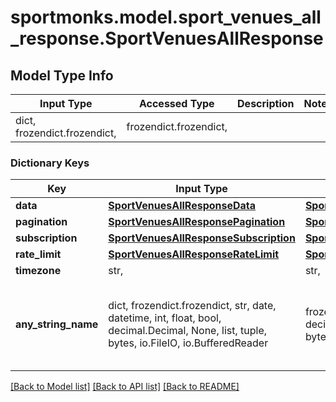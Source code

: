 # sportmonks.model.sport_venues_all_response.SportVenuesAllResponse

## Model Type Info
Input Type | Accessed Type | Description | Notes
------------ | ------------- | ------------- | -------------
dict, frozendict.frozendict,  | frozendict.frozendict,  |  | 

### Dictionary Keys
Key | Input Type | Accessed Type | Description | Notes
------------ | ------------- | ------------- | ------------- | -------------
**data** | [**SportVenuesAllResponseData**](SportVenuesAllResponseData.md) | [**SportVenuesAllResponseData**](SportVenuesAllResponseData.md) |  | [optional] 
**pagination** | [**SportVenuesAllResponsePagination**](SportVenuesAllResponsePagination.md) | [**SportVenuesAllResponsePagination**](SportVenuesAllResponsePagination.md) |  | [optional] 
**subscription** | [**SportVenuesAllResponseSubscription**](SportVenuesAllResponseSubscription.md) | [**SportVenuesAllResponseSubscription**](SportVenuesAllResponseSubscription.md) |  | [optional] 
**rate_limit** | [**SportVenuesAllResponseRateLimit**](SportVenuesAllResponseRateLimit.md) | [**SportVenuesAllResponseRateLimit**](SportVenuesAllResponseRateLimit.md) |  | [optional] 
**timezone** | str,  | str,  |  | [optional] 
**any_string_name** | dict, frozendict.frozendict, str, date, datetime, int, float, bool, decimal.Decimal, None, list, tuple, bytes, io.FileIO, io.BufferedReader | frozendict.frozendict, str, BoolClass, decimal.Decimal, NoneClass, tuple, bytes, FileIO | any string name can be used but the value must be the correct type | [optional]

[[Back to Model list]](../../README.md#documentation-for-models) [[Back to API list]](../../README.md#documentation-for-api-endpoints) [[Back to README]](../../README.md)

